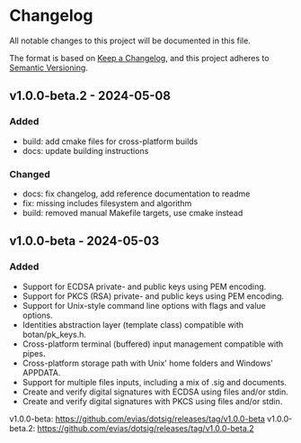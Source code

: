 # Changelog

All notable changes to this project will be documented in this file.

The format is based on [Keep a Changelog](https://keepachangelog.com/en/1.1.0/),
and this project adheres to [Semantic Versioning](https://semver.org/spec/v2.0.0.html).

## v1.0.0-beta.2 - 2024-05-08 

### Added

- build: add cmake files for cross-platform builds
- docs: update building instructions

### Changed

- docs: fix changelog, add reference documentation to readme
- fix: missing includes filesystem and algorithm
- build: removed manual Makefile targets, use cmake instead

## v1.0.0-beta - 2024-05-03

### Added

- Support for ECDSA private- and public keys using PEM encoding.
- Support for PKCS (RSA) private- and public keys using PEM encoding.
- Support for Unix-style command line options with flags and value options.
- Identities abstraction layer (template class) compatible with botan/pk_keys.h.
- Cross-platform terminal (buffered) input management compatible with pipes.
- Cross-platform storage path with Unix' home folders and Windows' APPDATA.
- Support for multiple files inputs, including a mix of .sig and documents.
- Create and verify digital signatures with ECDSA using files and/or stdin.
- Create and verify digital signatures with PKCS using files and/or stdin.


v1.0.0-beta: https://github.com/evias/dotsig/releases/tag/v1.0.0-beta
v1.0.0-beta.2: https://github.com/evias/dotsig/releases/tag/v1.0.0-beta.2
